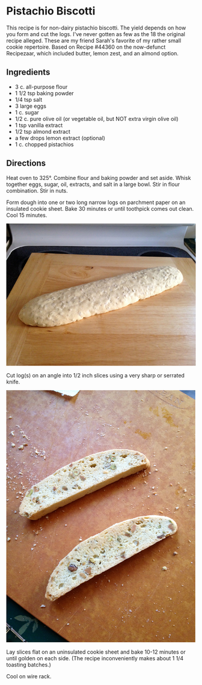 # Pistachio Biscotti

This recipe is for non-dairy pistachio biscotti. The yield depends on how you form and cut the logs. I've never gotten as few as the 18 the original recipe alleged. These are my friend Sarah's favorite of my rather small cookie repertoire.  Based on Recipe #44360 on the now-defunct Recipezaar, which included butter, lemon zest, and an almond option.

## Ingredients

* 3 c. all-purpose flour
* 1 1/2 tsp baking powder
* 1/4 tsp salt
* 3 large eggs
* 1 c. sugar
* 1/2 c. pure olive oil (or vegetable oil, but NOT extra virgin olive oil)
* 1 tsp vanilla extract
* 1/2 tsp almond extract
* a few drops lemon extract (optional)
* 1 c. chopped pistachios

## Directions

Heat oven to 325°. Combine flour and baking powder and set aside. Whisk together eggs, sugar, oil, extracts, and salt in a large bowl. Stir in flour combination. Stir in nuts. 

Form dough into one or two long narrow logs on parchment paper on an insulated cookie sheet. Bake 30 minutes or until toothpick comes out clean. Cool 15 minutes. 

![cooked log](../images/cooked_log.jpg)

Cut log(s) on an angle into 1/2 inch slices using a very sharp or serrated knife. 

![raw slices](../images/raw_slices.jpg)

Lay slices flat on an uninsulated cookie sheet and bake 10-12 minutes or until golden on each side. (The recipe inconveniently makes about 1 1/4 toasting batches.)

Cool on wire rack. 
